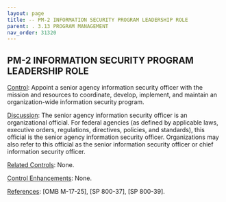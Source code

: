 ```yaml
---
layout: page
title: -- PM-2 INFORMATION SECURITY PROGRAM LEADERSHIP ROLE
parent: . 3.13 PROGRAM MANAGEMENT 
nav_order: 31320 
---
```


## PM-2 INFORMATION SECURITY PROGRAM LEADERSHIP ROLE
  
<ins>Control</ins>: Appoint a senior agency information security officer with the mission and resources to coordinate, develop, implement, and maintain an organization-wide information security program.

<ins>Discussion</ins>: The senior agency information security officer is an organizational official. For federal agencies (as defined by applicable laws, executive orders, regulations, directives, policies, and standards), this official is the senior agency information security officer. Organizations may also refer to this official as the senior information security officer or chief information security officer.

<ins>Related Controls</ins>: None.
      
<ins>Control Enhancements</ins>: None.

<ins>References</ins>: [OMB M-17-25], [SP 800-37], [SP 800-39].
